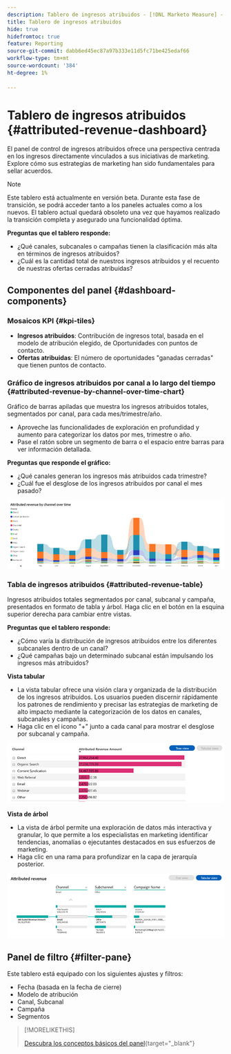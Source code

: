 ```yaml
---
description: Tablero de ingresos atribuidos - [!DNL Marketo Measure] - Producto
title: Tablero de ingresos atribuidos
hide: true
hidefromtoc: true
feature: Reporting
source-git-commit: dabb6ed45ec87a97b333e11d5fc71be425edaf66
workflow-type: tm+mt
source-wordcount: '384'
ht-degree: 1%

---
```


# Tablero de ingresos atribuidos {#attributed-revenue-dashboard}

El panel de control de ingresos atribuidos ofrece una perspectiva centrada en los ingresos directamente vinculados a sus iniciativas de marketing. Explore cómo sus estrategias de marketing han sido fundamentales para sellar acuerdos.

>[!NOTE]
>
>Este tablero está actualmente en versión beta. Durante esta fase de transición, se podrá acceder tanto a los paneles actuales como a los nuevos. El tablero actual quedará obsoleto una vez que hayamos realizado la transición completa y asegurado una funcionalidad óptima.

**Preguntas que el tablero responde:**

* ¿Qué canales, subcanales o campañas tienen la clasificación más alta en términos de ingresos atribuidos?
* ¿Cuál es la cantidad total de nuestros ingresos atribuidos y el recuento de nuestras ofertas cerradas atribuidas?

## Componentes del panel {#dashboard-components}

### Mosaicos KPI {#kpi-tiles}

* **Ingresos atribuidos**: Contribución de ingresos total, basada en el modelo de atribución elegido, de Oportunidades con puntos de contacto.
* **Ofertas atribuidas**: El número de oportunidades &quot;ganadas cerradas&quot; que tienen puntos de contacto.

### Gráfico de ingresos atribuidos por canal a lo largo del tiempo {#attributed-revenue-by-channel-over-time-chart}

Gráfico de barras apiladas que muestra los ingresos atribuidos totales, segmentados por canal, para cada mes/trimestre/año.

* Aproveche las funcionalidades de exploración en profundidad y aumento para categorizar los datos por mes, trimestre o año.
* Pase el ratón sobre un segmento de barra o el espacio entre barras para ver información detallada.

**Preguntas que responde el gráfico:**

* ¿Qué canales generan los ingresos más atribuidos cada trimestre?
* ¿Cuál fue el desglose de los ingresos atribuidos por canal el mes pasado?

![](assets/attributed-revenue-dashboard-1.png)

### Tabla de ingresos atribuidos {#attributed-revenue-table}

Ingresos atribuidos totales segmentados por canal, subcanal y campaña, presentados en formato de tabla y árbol. Haga clic en el botón en la esquina superior derecha para cambiar entre vistas.

**Preguntas que el tablero responde:**

* ¿Cómo varía la distribución de ingresos atribuidos entre los diferentes subcanales dentro de un canal?
* ¿Qué campañas bajo un determinado subcanal están impulsando los ingresos más atribuidos?

**Vista tabular**

* La vista tabular ofrece una visión clara y organizada de la distribución de los ingresos atribuidos. Los usuarios pueden discernir rápidamente los patrones de rendimiento y precisar las estrategias de marketing de alto impacto mediante la categorización de los datos en canales, subcanales y campañas.
* Haga clic en el icono &quot;+&quot; junto a cada canal para mostrar el desglose por subcanal y campaña.

![](assets/attributed-revenue-dashboard-2.png)

**Vista de árbol**

* La vista de árbol permite una exploración de datos más interactiva y granular, lo que permite a los especialistas en marketing identificar tendencias, anomalías o ejecutantes destacados en sus esfuerzos de marketing.
* Haga clic en una rama para profundizar en la capa de jerarquía posterior.

![](assets/attributed-revenue-dashboard-3.png)

## Panel de filtro {#filter-pane}

Este tablero está equipado con los siguientes ajustes y filtros:

* Fecha (basada en la fecha de cierre)
* Modelo de atribución
* Canal, Subcanal
* Campaña
* Segmentos

>[!MORELIKETHIS]
>
>[Descubra los conceptos básicos del panel](/help/marketo-measure-discover-ui/dashboards/discover-dashboard-basics.md){target="_blank"}
